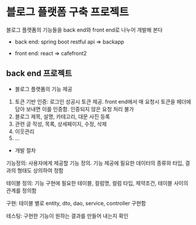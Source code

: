 # 블로그 플랫폼 구축 프로젝트

블로그 플랫폼의 기능들을 back end와 front end로 나누어 개발해 본다

* back end: spring boot restful api
   => backapp
   
* front end: react 
   => cafefront2
  
## back end 프로젝트

* 블로그 플랫폼의 기능 제공

1. 토큰 기반 인증: 로그인 성공시 토큰 제공. front end에서 매 요청시 토큰을 헤더에 담아 보내면 이를 인증함. 인증되지 않은 요청 처리 불가
2. 블로그 제목, 설명, 카테고리, 대문 사진 등록
3. 관련 글 작성, 목록, 상세페이지, 수정, 삭제
4. 이웃관리
5. ...

* 개발 절차

기능정의: 사용자에게 제공할 기능 정의. 기능 제공에 필요한 데이터의 종류와 타입, 결과의 형태도 상의하여 정함

테이블 정의: 기능 구현에 필요한 테이블, 컬럼명, 컬럼 타입, 제약조건, 테이블 사이의 관계를 정의함

구현: 테이블 별로 entity, dto, dao, service, controller 구현함

테스팅: 구현한 기능이 원하는 결과를 만들어 내는지 확인





